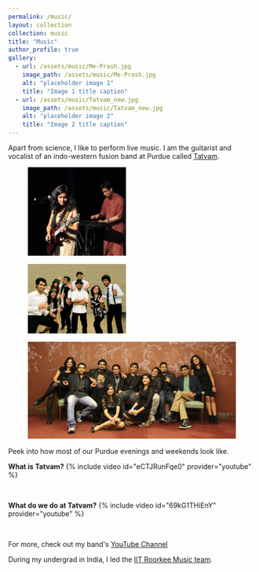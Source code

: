 ```yaml
---
permalink: /music/
layout: collection
collection: music
title: "Music"
author_profile: true
gallery:
  - url: /assets/music/Me-Prash.jpg
    image_path: /assets/music/Me-Prash.jpg
    alt: "placeholder image 1"
    title: "Image 1 title caption"
  - url: /assets/music/Tatvam_new.jpg
    image_path: /assets/music/Tatvam_new.jpg
    alt: "placeholder image 2"
    title: "Image 2 title caption"
---
```


<!--
<figure style="width: 400px" class="align-right">
  <img src="/assets/music/Me-Prash.jpg" alt="">
</figure>
-->

Apart from science, I like to perform live music. I am the guitarist and vocalist of an indo-western fusion band at Purdue called [Tatvam](https://www.facebook.com/TatvamPurdue/).

<!--{% include gallery class="full" caption="Bandmates and me" %}-->

<figure style="width: 200px" class="align-left">
  <img src="/assets/music/Me-Prash.jpg" alt="">
</figure>

<figure style="width: 200px" class="align-right">
  <img src="/assets/music/Tatvam_new.jpg" alt="">
</figure>

<figure class="align-center">
  <img src="/assets/music/Tatvam_old.jpg" alt="">
</figure>

Peek into how most of our Purdue evenings and weekends look like.

**What is Tatvam?**
{% include video id="eCTJRunFqe0" provider="youtube" %}

<br/>

**What do we do at Tatvam?**
{% include video id="69kG1THiEnY" provider="youtube" %}

<br/>

For more, check out my band's [YouTube Channel](https://www.youtube.com/channel/UCBlDeRAwAAP_SeVPqmVi_HQ)

During my undergrad in India, I led the [IIT Roorkee Music team](https://www.youtube.com/channel/UCUAm7WhqNFUytNPs6VaUK-Q).
